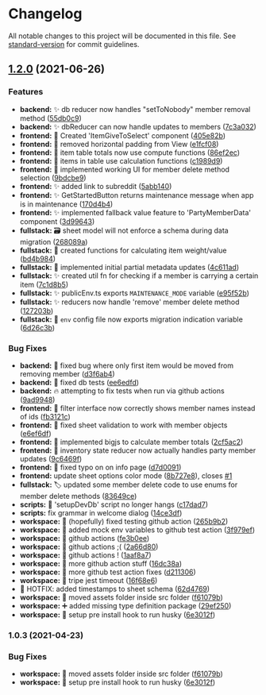 # Changelog

All notable changes to this project will be documented in this file. See [standard-version](https://github.com/conventional-changelog/standard-version) for commit guidelines.

## [1.2.0](https://github.com/TClark1011/bag-of-holding/compare/v1.0.2...v1.2.0) (2021-06-26)


### Features

* **backend:** :sparkles: db reducer now handles "setToNobody" member removal method ([55db0c9](https://github.com/TClark1011/bag-of-holding/commit/55db0c97659d89451bde12a2b344b5bd12b442f0))
* **backend:** :sparkles: dbReducer can now handle updates to members ([7c3a032](https://github.com/TClark1011/bag-of-holding/commit/7c3a032b40d773a89d1a2e32604dfc1b1d531e7b))
* **frontend:** :construction_worker: Created 'ItemGiveToSelect' component ([405e82b](https://github.com/TClark1011/bag-of-holding/commit/405e82b7ab8ade4e577677d9a7516eb40181e2dd))
* **frontend:** :construction_worker: removed horizontal padding from View ([e1fcf08](https://github.com/TClark1011/bag-of-holding/commit/e1fcf089844c3308e7a665c0e9cc321fb77695ff))
* **frontend:** :construction: item table totals now use compute functions ([86ef2ec](https://github.com/TClark1011/bag-of-holding/commit/86ef2ecc521f2be1d4d7a2978a60c341ee2136cd))
* **frontend:** :construction: items in table use calculation functions ([c1989d9](https://github.com/TClark1011/bag-of-holding/commit/c1989d962088a1aa7451b67646e8c0f758e0d190))
* **frontend:** :lipstick: implemented working UI for member delete method selection ([9bdcbe9](https://github.com/TClark1011/bag-of-holding/commit/9bdcbe9c7c70612410b7bbf483659e1006277069))
* **frontend:** :sparkles: added link to subreddit ([5abb140](https://github.com/TClark1011/bag-of-holding/commit/5abb14055f3d2719bb7c0284ad36fcda6ace4909))
* **frontend:** :sparkles: GetStartedButton returns maintenance message when app is in maintenance ([170d4b4](https://github.com/TClark1011/bag-of-holding/commit/170d4b4bd999ff822514a7cc4e9264640c6a60da))
* **frontend:** :sparkles: implemented fallback value feature to 'PartyMemberData' component ([3d99643](https://github.com/TClark1011/bag-of-holding/commit/3d99643008cb99813122036a0c7a01a4e50116ad))
* **fullstack:** :card_file_box: sheet model will not enforce a schema during data migration ([268089a](https://github.com/TClark1011/bag-of-holding/commit/268089ac0c81fb908d4fd8c0dc9b636836998db3))
* **fullstack:** :construction: created functions for calculating item weight/value ([bd4b984](https://github.com/TClark1011/bag-of-holding/commit/bd4b9847814a2d42790c460690e08476c41ad5a9))
* **fullstack:** :construction: implemented initial partial metadata updates ([4c611ad](https://github.com/TClark1011/bag-of-holding/commit/4c611ad23e7ec6bd6525730826a02b5996c9fe2b))
* **fullstack:** :sparkles: created util fn for checking if a member is carrying a certain item ([7c1d8b5](https://github.com/TClark1011/bag-of-holding/commit/7c1d8b5b416d7aa066681f7e07c929f285fdd86a))
* **fullstack:** :sparkles: publicEnv.ts exports `MAINTENANCE_MODE` variable ([e95f52b](https://github.com/TClark1011/bag-of-holding/commit/e95f52b98f03e2bb64b449a3f00557fbc26bbac5))
* **fullstack:** :sparkles: reducers now handle 'remove' member delete method ([127203b](https://github.com/TClark1011/bag-of-holding/commit/127203b185fbeeae0cd51468ff5d658451aa83a2))
* **fullstack:** :wrench: `env` config file now exports migration indication variable ([6d26c3b](https://github.com/TClark1011/bag-of-holding/commit/6d26c3be8584c9508a37e204a898ddad457bd684))


### Bug Fixes

* **backend:** :bug: fixed bug where only first item would be moved from removing member ([d3f6ab4](https://github.com/TClark1011/bag-of-holding/commit/d3f6ab44e1f7b12fc34f2b205454635da2618329))
* **backend:** :bug: fixed db tests ([ee6edfd](https://github.com/TClark1011/bag-of-holding/commit/ee6edfdfa98c6ab7cdbfd2e1f071194b990e533a))
* **backend:** :fire: attempting to fix tests when run via github actions ([9ad9948](https://github.com/TClark1011/bag-of-holding/commit/9ad994802e76d6ad3b16b9c833e2d698d020eadb))
* **frontend:** :bug: filter interface now correctly shows member names instead of ids ([fb3121c](https://github.com/TClark1011/bag-of-holding/commit/fb3121ccdebfd1049230f6b22b7200010f407c26))
* **frontend:** :bug: fixed sheet validation to work with member objects ([e6ef6df](https://github.com/TClark1011/bag-of-holding/commit/e6ef6df584bdc2d57b69bf93ab29bc3c74baec7f))
* **frontend:** :bug: implemented bigjs to calculate member totals ([2cf5ac2](https://github.com/TClark1011/bag-of-holding/commit/2cf5ac25fa0fc62602727d4a5edda71c6c997483))
* **frontend:** :bug: inventory state reducer now actually handles party member updates ([9c6469f](https://github.com/TClark1011/bag-of-holding/commit/9c6469faecc6187813dcfb556474eecd2f1f1f41))
* **frontend:** :speech_balloon: fixed typo on on info page ([d7d0091](https://github.com/TClark1011/bag-of-holding/commit/d7d0091fd460d00e2223f93cc766402841a8bf3e))
* **frontend:** update sheet options color mode ([8b727e8](https://github.com/TClark1011/bag-of-holding/commit/8b727e80f6d244e043d6708882b66c80f07681cc)), closes [#1](https://github.com/TClark1011/bag-of-holding/issues/1)
* **fullstack:** :label: updated some member delete code to use enums for member delete methods ([83649ce](https://github.com/TClark1011/bag-of-holding/commit/83649ce5e83db225163a878a628dfca5c134d90e))
* **scripts:** :bug: 'setupDevDb' script no longer hangs ([c17dad7](https://github.com/TClark1011/bag-of-holding/commit/c17dad7f50afd7dea257865567c64d2cdf725c3e))
* **scripts:** fix grammar in welcome dialog ([14ce3df](https://github.com/TClark1011/bag-of-holding/commit/14ce3dff17bdad6584cf6fbe274d8a53c724d8f0))
* **workspace:** :bug: (hopefully) fixed testing github action ([265b9b2](https://github.com/TClark1011/bag-of-holding/commit/265b9b2249a30565f3709303ec47a06a528e4d0d))
* **workspace:** :bug: added mock env variables to github test action ([3f979ef](https://github.com/TClark1011/bag-of-holding/commit/3f979ef5491cd17be0142aff4d0f7e32f718d5ea))
* **workspace:** :bug: github actions ([fe3b0ee](https://github.com/TClark1011/bag-of-holding/commit/fe3b0ee5dce2911e93987cb404a71492016cd524))
* **workspace:** :bug: github actions ;( ([2a66d80](https://github.com/TClark1011/bag-of-holding/commit/2a66d8003a8df31836951a3cdc56245ce41583ba))
* **workspace:** :bug: github actions ! ([1aaf8a7](https://github.com/TClark1011/bag-of-holding/commit/1aaf8a7d6d49d312e515d0b1f703be7a8de410dc))
* **workspace:** :bug: more github action stuff ([16dc38a](https://github.com/TClark1011/bag-of-holding/commit/16dc38a532131856cb5d41c468807bdecb8d50be))
* **workspace:** :bug: more github test action fixes ([d211306](https://github.com/TClark1011/bag-of-holding/commit/d21130604e02bc9df6976c0a40bc03ab6356721f))
* **workspace:** :bug: tripe jest timeout ([16f68e6](https://github.com/TClark1011/bag-of-holding/commit/16f68e6f89ead29ab49c5559994d4e985bfe4272))
* :bug: HOTFIX: added timestamps to sheet schema ([62d4769](https://github.com/TClark1011/bag-of-holding/commit/62d4769bfb85fceb3f4ba83c0623739b1649391a))
* **workspace:** :bug: moved assets folder inside src folder ([f61079b](https://github.com/TClark1011/bag-of-holding/commit/f61079be84d2a67348af77abd9bf1023c7b5a688))
* **workspace:** :heavy_plus_sign: added missing type definition package ([29ef250](https://github.com/TClark1011/bag-of-holding/commit/29ef2503c06c2ab1061f55724959606ef65ae649))
* **workspace:** :wrench: setup pre install hook to run husky ([6e3012f](https://github.com/TClark1011/bag-of-holding/commit/6e3012fcaa994f6d47491c155f811ba4c1c9b9e2))

### 1.0.3 (2021-04-23)


### Bug Fixes

* **workspace:** :bug: moved assets folder inside src folder ([f61079b](https://github.com/TClark1011/bag-of-holding/commit/f61079be84d2a67348af77abd9bf1023c7b5a688))
* **workspace:** :wrench: setup pre install hook to run husky ([6e3012f](https://github.com/TClark1011/bag-of-holding/commit/6e3012fcaa994f6d47491c155f811ba4c1c9b9e2))
